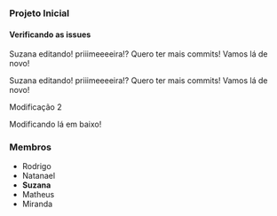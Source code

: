 ### Projeto Inicial

#### Verificando as issues

Suzana editando! priiimeeeeira!? Quero ter mais commits! Vamos lá de novo!

Suzana editando! priiimeeeeira!? Quero ter mais commits! Vamos lá de novo!

Modificação 2

Modificando lá em baixo!

### Membros

- Rodrigo
- Natanael
- **Suzana**
- Matheus
- Miranda
